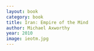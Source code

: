 ```yaml
---
layout: book
category: book
title: Iran: Empire of the Mind
author: Michael Axworthy
year: 2010
image: ieotm.jpg
---
```

